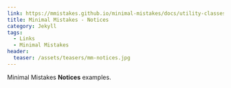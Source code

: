 ```yaml
---
link: https://mmistakes.github.io/minimal-mistakes/docs/utility-classes/#notices
title: Minimal Mistakes - Notices
category: Jekyll
tags:
  - Links
  - Minimal Mistakes
header:
  teaser: /assets/teasers/mm-notices.jpg
---
```

Minimal Mistakes **Notices** examples.